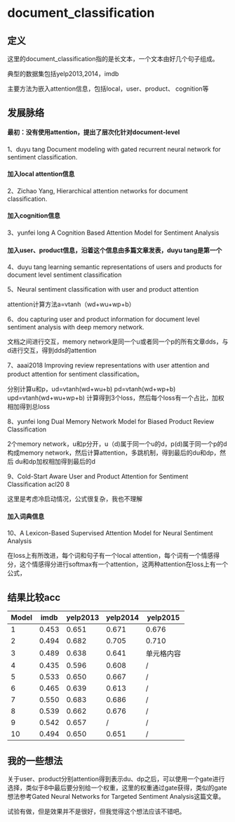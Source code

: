 # document_classification

## 定义

这里的document_classification指的是长文本，一个文本由好几个句子组成。

典型的数据集包括yelp2013,2014，imdb

主要方法为嵌入attention信息，包括local，user、product、 cognition等

## 发展脉络

#### 最初：没有使用attention，提出了层次化针对document-level
1、duyu tang   Document modeling with gated recurrent neural network for sentiment classification.

#### 加入local attention信息
2、Zichao Yang,  Hierarchical  attention  networks  for  document  classification.

#### 加入cognition信息
3、yunfei long  A Cognition Based Attention Model for Sentiment Analysis

#### 加入user、product信息，沿着这个信息由多篇文章发表，duyu tang是第一个
4、duyu tang    learning semantic  representations  of  users  and  products  for document level sentiment classification 

5、Neural sentiment classification with user and product attention

attention计算方法a=vtanh（wd+wu+wp+b）

6、dou  capturing user and product information for document level sentiment analysis with deep memory network. 

文档之间进行交互，memory network是同一个u或者同一个p的所有文章dds，与d进行交互，得到dds的attention

7、aaai2018  Improving review representations with user attention and product attention for sentiment classification。

分别计算u和p，ud=vtanh(wd+wu+b)  pd=vtanh(wd+wp+b)   upd=vtanh(wd+wu+wp+b)  计算得到3个loss，然后每个loss有一个占比，加权相加得到总loss

8、yunfei long   Dual Memory Network Model for Biased Product Review Classification

2个memory network，u和p分开，u（d)属于同一个u的d，p(d)属于同一个p的d构成memory network，然后计算attention，多跳机制，得到最后的du和dp，然后
du和dp加权相加得到最后的d

9、Cold-Start Aware User and Product Attention for Sentiment Classification   acl20 8

这里是考虑冷启动情况，公式很复杂，我也不理解

#### 加入词典信息

10、A Lexicon-Based Supervised Attention Model for Neural Sentiment Analysis

在loss上有所改进，每个词和句子有一个local attention，每个词有一个情感得分，这个情感得分进行softmax有一个attention，这两种attention在loss上有一个公式，

## 结果比较acc
Model  | imdb | yelp2013 | yelp2014 | yelp2015
------------- | ------------- | ------------- | ------------- | -------------
 1  | 0.453 | 0.651 | 0.671 | 0.676 
 2  | 0.494 | 0.682 | 0.705 | 0.710 
 3  | 0.489 | 0.638 | 0.641 | 单元格内容 
 4  | 0.435 | 0.596 | 0.608 | / 
 5  | 0.533 | 0.650 | 0.667 | /
 6  | 0.465 | 0.639 | 0.613 | /
 7  | 0.550 | 0.683 | 0.686 | /
 8  | 0.539 | 0.662 | 0.676 | / 
 9  | 0.542 |0.657  | /     | /
 10 |0.494  |0.650  |0.651   |/   

## 我的一些想法
关于user、product分别attention得到表示du、dp之后，可以使用一个gate进行选择，类似于8中最后要分别给一个权重，这里的权重通过gate获得，类似的gate想法参考Gated Neural Networks for Targeted Sentiment Analysis这篇文章。

试验有做，但是效果并不是很好，但我觉得这个想法应该不错吧。
